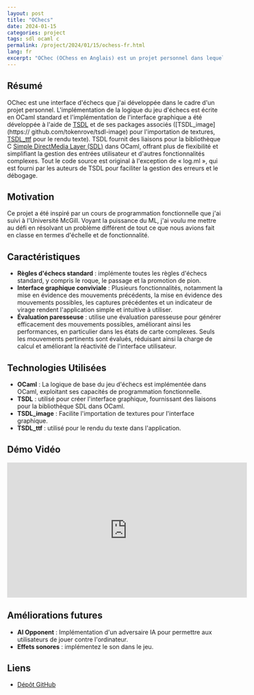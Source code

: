 ```yaml
---
layout: post
title: "OChecs"
date: 2024-01-15
categories: project
tags: sdl ocaml c
permalink: /project/2024/01/15/ochess-fr.html
lang: fr
excerpt: "OChec (OChess en Anglais) est un projet personnel dans lequel j'ai développé une interface d'échecs en utilisant OCaml. Il propose des règles d'échecs standard, une interface graphique conviviale et une gestion robuste des erreurs. Inspiré d'un cours de programmation fonctionnelle, ce projet met en valeur mes compétences en OCaml et en développement d'applications full-stack."
---
```


## Résumé
OChec est une interface d'échecs que j'ai développée dans le cadre d'un projet personnel. L'implémentation de la logique du jeu d'échecs est écrite en OCaml standard et l'implémentation de l'interface graphique a été développée à l'aide de [TSDL](https://github.com/dbuenzli/tsdl) et de ses packages associés ([TSDL_image](https:// github.com/tokenrove/tsdl-image) pour l'importation de textures, [TSDL_ttf](https://github.com/tokenrove/tsdl-ttf) pour le rendu texte). TSDL fournit des liaisons pour la bibliothèque C [Simple DirectMedia Layer (SDL)](https://github.com/libsdl-org/SDL) dans OCaml, offrant plus de flexibilité et simplifiant la gestion des entrées utilisateur et d'autres fonctionnalités complexes. Tout le code source est original à l'exception de « log.ml », qui est fourni par les auteurs de TSDL pour faciliter la gestion des erreurs et le débogage.

## Motivation
Ce projet a été inspiré par un cours de programmation fonctionnelle que j'ai suivi à l'Université McGill. Voyant la puissance du ML, j'ai voulu me mettre au défi en résolvant un problème différent de tout ce que nous avions fait en classe en termes d'échelle et de fonctionnalité.

## Caractéristiques
- **Règles d'échecs standard** : implémente toutes les règles d'échecs standard, y compris le roque, le passage et la promotion de pion.
- **Interface graphique conviviale** : Plusieurs fonctionnalités, notamment la mise en évidence des mouvements précédents, la mise en évidence des mouvements possibles, les captures précédentes et un indicateur de virage rendent l'application simple et intuitive à utiliser.
- **Évaluation paresseuse** : utilise une évaluation paresseuse pour générer efficacement des mouvements possibles, améliorant ainsi les performances, en particulier dans les états de carte complexes. Seuls les mouvements pertinents sont évalués, réduisant ainsi la charge de calcul et améliorant la réactivité de l'interface utilisateur.

## Technologies Utilisées
- **OCaml** : La logique de base du jeu d'échecs est implémentée dans OCaml, exploitant ses capacités de programmation fonctionnelle.
- **TSDL** : utilisé pour créer l'interface graphique, fournissant des liaisons pour la bibliothèque SDL dans OCaml.
- **TSDL_image** : Facilite l'importation de textures pour l'interface graphique.
- **TSDL_ttf** : utilisé pour le rendu du texte dans l'application.

## Démo Vidéo
<iframe width="560" height="315" src="https://www.youtube.com/embed/2xmiSDq6Tb8" frameborder="0" allow="accelerometer; autoplay; encrypted-media; gyroscope; picture-in-picture" allowfullscreen></iframe>

## Améliorations futures
- **AI Opponent** : Implémentation d'un adversaire IA pour permettre aux utilisateurs de jouer contre l'ordinateur.
- **Effets sonores** : implémentez le son dans le jeu.


## Liens
- [Dépôt GitHub](https://github.com/ntonnes/ochess)